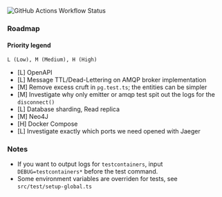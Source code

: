 ![GitHub Actions Workflow Status](https://img.shields.io/github/actions/workflow/status/tomkcey/koa-template/ci.yml?branch=master)

### Roadmap

#### Priority legend

`L (Low), M (Medium), H (High)`

-   [L] OpenAPI
-   [L] Message TTL/Dead-Lettering on AMQP broker implementation
-   [M] Remove excess cruft in `pg.test.ts`; the entities can be simpler
-   [M] Investigate why only emitter or amqp test spit out the logs for the `disconnect()`
-   [L] Database sharding, Read replica
-   [M] Neo4J
-   [H] Docker Compose
-   [L] Investigate exactly which ports we need opened with Jaeger

### Notes

-   If you want to output logs for `testcontainers`, input `DEBUG=testcontainers*` before the test command.
-   Some environment variables are overriden for tests, see `src/test/setup-global.ts`
